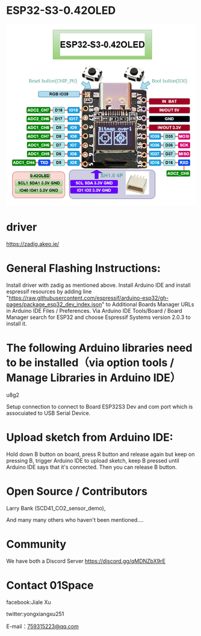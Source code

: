 # ESP32-S3-0.42OLED


![image](https://github.com/01Space/ESP32-S3-0.42OLED/blob/main/image/ESP32-S3-0.42OLED.png)


# driver

https://zadig.akeo.ie/


# General Flashing Instructions:

Install driver with zadig as mentioned above.
Install Arduino IDE and install espressif resources by adding line "https://raw.githubusercontent.com/espressif/arduino-esp32/gh-pages/package_esp32_dev_index.json" to Additional Boards Manager URLs in Arduino IDE Files / Preferences.
Via Arduino IDE Tools/Board / Board Manager search for ESP32 and choose Espressif Systems version 2.0.3 to install it.
# The following Arduino libraries need to be installed（via option tools / Manage Libraries in Arduino IDE）
u8g2

Setup connection to connect to Board ESP32S3 Dev and com port which is assocuiated to USB Serial Device.

# Upload sketch from Arduino IDE:

Hold down B button on board, press R button and release again but keep on pressing B, trigger Arduino IDE to upload sketch, keep B pressed until Arduino IDE says that it's connected. Then you can release B button.


# Open Source / Contributors


Larry Bank (SCD41_CO2_sensor_demo),

And many many others who haven't been mentioned....

# Community

We have both a Discord Server 
https://discord.gg/qMDNZbX9rE

# Contact 01Space
facebook:Jiale Xu

twitter:yongxiangxu251

E-mail：759315223@qq.com


